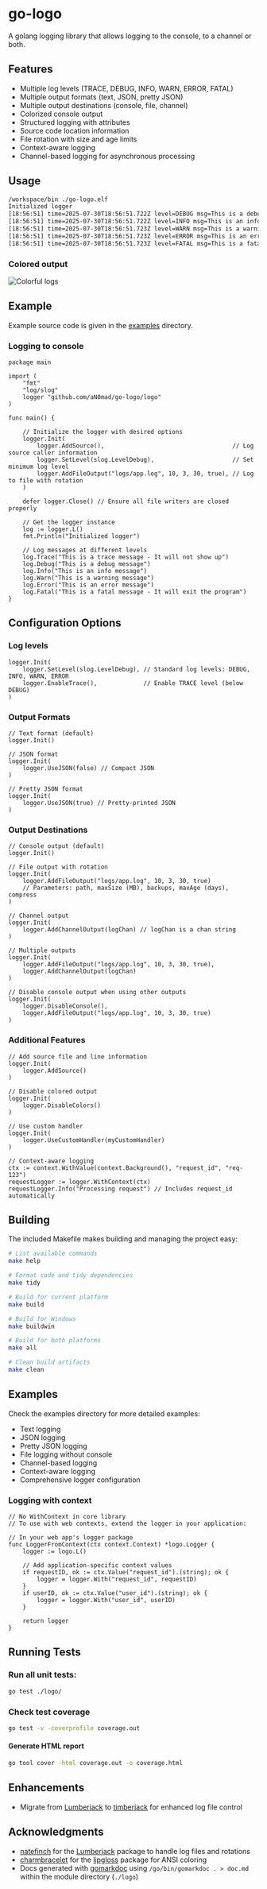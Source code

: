 # go-logo
A golang logging library that allows logging to the console, to a channel or both.


## Features
- Multiple log levels (TRACE, DEBUG, INFO, WARN, ERROR, FATAL)
- Multiple output formats (text, JSON, pretty JSON)
- Multiple output destinations (console, file, channel)
- Colorized console output
- Structured logging with attributes
- Source code location information
- File rotation with size and age limits
- Context-aware logging
- Channel-based logging for asynchronous processing

## Usage
```bash
/workspace/bin ./go-logo.elf
Initialized logger
[18:56:51] time=2025-07-30T18:56:51.722Z level=DEBUG msg=This is a debug message source=/workspace/cmd/main.go:23
[18:56:51] time=2025-07-30T18:56:51.722Z level=INFO msg=This is an info message source=/workspace/cmd/main.go:24
[18:56:51] time=2025-07-30T18:56:51.723Z level=WARN msg=This is a warning message source=/workspace/cmd/main.go:25
[18:56:51] time=2025-07-30T18:56:51.723Z level=ERROR msg=This is an error message source=/workspace/cmd/main.go:26
[18:56:51] time=2025-07-30T18:56:51.723Z level=FATAL msg=This is a fatal message - It will exit the program source=/workspace/cmd/main.go:27
```

### Colored output
![Colorful logs](assets/colored_logs.png)

## Example
Example source code is given in the [examples](examples/) directory.

### Logging to console
```golang
package main

import (
	"fmt"
	"log/slog"
	logger "github.com/aN0mad/go-logo/logo"
)

func main() {

    // Initialize the logger with desired options
	logger.Init(
		logger.AddSource(),                                    // Log source caller information
        logger.SetLevel(slog.LevelDebug),                      // Set minimum log level
        logger.AddFileOutput("logs/app.log", 10, 3, 30, true), // Log to file with rotation
	)

    defer logger.Close() // Ensure all file writers are closed properly

    // Get the logger instance
	log := logger.L()
	fmt.Println("Initialized logger")

    // Log messages at different levels
	log.Trace("This is a trace message - It will not show up")
	log.Debug("This is a debug message")
	log.Info("This is an info message")
	log.Warn("This is a warning message")
	log.Error("This is an error message")
	log.Fatal("This is a fatal message - It will exit the program")
}
```

## Configuration Options
### Log levels
```golang
logger.Init(
    logger.SetLevel(slog.LevelDebug), // Standard log levels: DEBUG, INFO, WARN, ERROR
    logger.EnableTrace(),             // Enable TRACE level (below DEBUG)
)
```

### Output Formats
```golang
// Text format (default)
logger.Init()

// JSON format
logger.Init(
    logger.UseJSON(false) // Compact JSON
)

// Pretty JSON format
logger.Init(
    logger.UseJSON(true) // Pretty-printed JSON
)
```

### Output Destinations
```golang
// Console output (default)
logger.Init()

// File output with rotation
logger.Init(
    logger.AddFileOutput("logs/app.log", 10, 3, 30, true)
    // Parameters: path, maxSize (MB), backups, maxAge (days), compress
)

// Channel output
logger.Init(
    logger.AddChannelOutput(logChan) // logChan is a chan string
)

// Multiple outputs
logger.Init(
    logger.AddFileOutput("logs/app.log", 10, 3, 30, true),
    logger.AddChannelOutput(logChan)
)

// Disable console output when using other outputs
logger.Init(
    logger.DisableConsole(),
    logger.AddFileOutput("logs/app.log", 10, 3, 30, true)
)
```

### Additional Features
```golang
// Add source file and line information
logger.Init(
    logger.AddSource()
)

// Disable colored output
logger.Init(
    logger.DisableColors()
)

// Use custom handler
logger.Init(
    logger.UseCustomHandler(myCustomHandler)
)

// Context-aware logging
ctx := context.WithValue(context.Background(), "request_id", "req-123")
requestLogger := logger.WithContext(ctx)
requestLogger.Info("Processing request") // Includes request_id automatically
```

## Building
The included Makefile makes building and managing the project easy:

```bash
# List available commands
make help

# Format code and tidy dependencies
make tidy

# Build for current platform
make build

# Build for Windows
make buildwin

# Build for both platforms
make all

# Clean build artifacts
make clean
```

## Examples
Check the examples directory for more detailed examples:

- Text logging
- JSON logging
- Pretty JSON logging
- File logging without console
- Channel-based logging
- Context-aware logging
- Comprehensive logger configuration

### Logging with context
```golang
// No WithContext in core library
// To use with web contexts, extend the logger in your application:

// In your web app's logger package
func LoggerFromContext(ctx context.Context) *logo.Logger {
    logger := logo.L()
    
    // Add application-specific context values
    if requestID, ok := ctx.Value("request_id").(string); ok {
        logger = logger.With("request_id", requestID)
    }
    if userID, ok := ctx.Value("user_id").(string); ok {
        logger = logger.With("user_id", userID)
    }
    
    return logger
}
```

## Running Tests
### Run all unit tests:
```bash
go test ./logo/
```

### Check test coverage
```bash
go test -v -coverprofile coverage.out
```

#### Generate HTML report
```bash
go tool cover -html coverage.out -o coverage.html
```

## Enhancements
- Migrate from [Lumberjack](https://github.com/aN0mad/lumberjack) to [timberjack](https://github.com/DeRuina/timberjack/) for enhanced log file control

## Acknowledgments
- [natefinch](https://github.com/natefinch) for the [Lumberjack](https://github.com/natefinch/lumberjack) package to handle log files and rotations
- [charmbracelet](https://github.com/charmbracelet) for the [lipgloss](https://github.com/charmbracelet/lipgloss) package for ANSI coloring
- Docs generated with [gomarkdoc](https://github.com/princjef/gomarkdoc) using `/go/bin/gomarkdoc . > doc.md` within the module directory (`./logo`)
